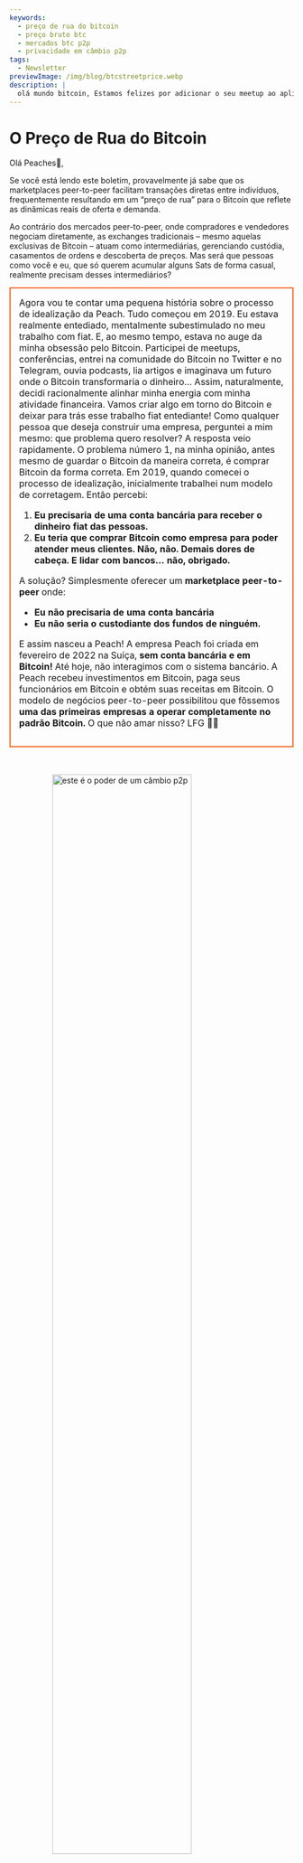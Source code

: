```yaml
---
keywords:
  - preço de rua do bitcoin
  - preço bruto btc
  - mercados btc p2p
  - privacidade em câmbio p2p
tags:
  - Newsletter
previewImage: /img/blog/btcstreetprice.webp
description: |
  olá mundo bitcoin, Estamos felizes por adicionar o seu meetup ao aplicativo Peach Bitcoin!
---
```


# O Preço de Rua do Bitcoin

Olá Peaches🍑,

Se você está lendo este boletim, provavelmente já sabe que os marketplaces peer-to-peer facilitam transações diretas entre indivíduos, frequentemente resultando em um “preço de rua” para o Bitcoin que reflete as dinâmicas reais de oferta e demanda.

Ao contrário dos mercados peer-to-peer, onde compradores e vendedores negociam diretamente, as exchanges tradicionais – mesmo aquelas exclusivas de Bitcoin – atuam como intermediárias, gerenciando custódia, casamentos de ordens e descoberta de preços. Mas será que pessoas como você e eu, que só querem acumular alguns Sats de forma casual, realmente precisam desses intermediários?

<table style="width: 100%; max-width: 800px; margin: auto; border-collapse: collapse;">
<td style="border: 2px solid #f56522; padding: 15px; width: 60%; vertical-align: top;">
Agora vou te contar uma pequena história sobre o processo de idealização da Peach. Tudo começou em 2019. Eu estava realmente entediado, mentalmente subestimulado no meu trabalho com fiat. E, ao mesmo tempo, estava no auge da minha obsessão pelo Bitcoin. Participei de meetups, conferências, entrei na comunidade do Bitcoin no Twitter e no Telegram, ouvia podcasts, lia artigos e imaginava um futuro onde o Bitcoin transformaria o dinheiro… Assim, naturalmente, decidi racionalmente alinhar minha energia com minha atividade financeira. Vamos criar algo em torno do Bitcoin e deixar para trás esse trabalho fiat entediante! Como qualquer pessoa que deseja construir uma empresa, perguntei a mim mesmo: que problema quero resolver? A resposta veio rapidamente. O problema número 1, na minha opinião, antes mesmo de guardar o Bitcoin da maneira correta, é comprar Bitcoin da forma correta. Em 2019, quando comecei o processo de idealização, inicialmente trabalhei num modelo de corretagem. Então percebi:

1. **Eu precisaria de uma conta bancária para receber o dinheiro fiat das pessoas.**
2. **Eu teria que comprar Bitcoin como empresa para poder atender meus clientes. Não, não. Demais dores de cabeça. E lidar com bancos… não, obrigado.**

  A solução? Simplesmente oferecer um **marketplace peer-to-peer** onde:
- **Eu não precisaria de uma conta bancária**
- **Eu não seria o custodiante dos fundos de ninguém.**

E assim nasceu a Peach! A empresa Peach foi criada em fevereiro de 2022 na Suíça, **sem conta bancária e em Bitcoin!** Até hoje, não interagimos com o sistema bancário. A Peach recebeu investimentos em Bitcoin, paga seus funcionários em Bitcoin e obtém suas receitas em Bitcoin. O modelo de negócios peer-to-peer possibilitou que fôssemos **uma das primeiras empresas a operar completamente no padrão Bitcoin.** O que não amar nisso? LFG 🍑🚀
</td>
</table>

<br><br>
<img src="/img/blog/This-is-peer-to-peer.gif" alt="este é o poder de um câmbio p2p" style="display:block; margin: auto; width: 70%;">
<br><br>

Agora, voltando ao preço de rua do Bitcoin… ou seja, o preço peer-to-peer! Eu o chamo de preço bruto, preço puro, preço sem intermediários, preço natural, preço inocente… o preço pelo qual um indivíduo decide que, neste exato momento, neste exato lugar e nesta situação, o Bitcoin vale <X> para ele/ela.

O conceito do preço de rua do Bitcoin não é inteiramente novo. Em 2017, Clark Moody lançou o índice [Bitcoin Street Price](https://bitcoin.clarkmoody.com/posts/introducing-bitcoin-street-price?) com o objetivo de acompanhar o valor do Bitcoin negociado peer-to-peer em diversas moedas locais. Essa iniciativa buscava oferecer uma representação mais precisa do valor em dinheiro do Bitcoin em diferentes regiões. Infelizmente, esses dados não existem mais devido à falta de apoio e recursos, mas plataformas como a Peach Bitcoin continuam a defender a ideia de que o preço peer-to-peer é o verdadeiro preço do Bitcoin.

CONFIRA AGORA nossa nova [página inicial](https://peachbitcoin.com/) para descobrir o ATH do preço de rua do Bitcoin na Peach nas últimas 24h / 15d / 30d em EUR, CHF, USD!  
Como é calculado? Nós pegamos o preço médio de todas as transações concluídas na Peach.

<div style="border: 2px solid orange; padding: 10px; text-align: center;">
    <strong>INTEGRE & JOGUE</strong> com nossa API de Preço Peer-to-Peer do Bitcoin:
</div>

:::buttons
[API de Preço Peer-to-Peer](https://docs.peachbitcoin.com/#ath-price)
:::

ADIVINHA SÓ? VOCÊ PERCEBEU QUE  
o preço do Bitcoin é **frequentemente maior** no marketplace peer-to-peer! Por quê? Porque ele é bruto e não há complicações com identificação e burocracias de KYC!  
Por isso, fazer arbitragem ou vender Bitcoin na Peach faz muito sentido. E… **É GRATUITO!!** Então baixe o app e coloque sua oferta de venda agora!

<div style="text-align: center;">
  <video controls style="max-width: 100%; height: auto;" poster="/img/blog/tradecashforsat/Thumbnail.png">
    <source src="/img/blog/P2P-Price-promo.mp4" type="video/mp4">
    Your Browser dont support video tag.
  </video>
</div>

Veja também o que significa peer-to-peer na vida real:

As pessoas estão trocando Bitcoin de forma super anônima com DINHEIRO VIVO enquanto participam de meetups de Bitcoin! Este é um meetup na França, [Bitcoin Metz!](https://x.com/btc_metz/status/1883220185504727229?s=46). Saudações para eles! A Peach facilita a troca oferecendo a plataforma de escrow e descoberta de ofertas. Obrigado ao BitcoinMetz por apresentar a Peach! Uma verdadeira honra para nós.

![](/img/blog/tradecashforsat/tradeforsat.png)

É isso por enquanto, Peaches!

Com saudações frutadas,

@ProofofSteph

Faça do acúmulo de Sats peer-to-peer o padrão,

Compartilhe seu código de indicação com seus amigos

Eles ganham 1 trade de compra grátis e você acumula pontos de indicação para trocar por sats e mais.

## ⚠️ NOVA VERSÃO DO PEACH, AGORA DISPONÍVEL 0.5.3 (265) ⚠️

:::figures 3
![financie até 21 ofertas de venda instantâneas](/img/blog/tradecashforsat/fundmore.png)

![nunca compartilhe sua frase de segurança](/img/blog/tradecashforsat/nevershare.png)

![modo escuro no Peach](/img/blog/tradecashforsat/darkmode.png)
:::

**NUNCA, JAMAIS COMPARTILHE SUA SEED, ATÉ COM SUA MÃE!**

## EM OUTRAS NOTÍCIAS: O NÓ DA LIGHTNING NETWORK⚡ DO PEACH ESTÁ AO VIVO!

![light peach](/img/blog/tradecashforsat/lightpeach.png)

- Confira os detalhes de conexão na Clearnet e Tor [aqui](https://ln.peachbitcoin.com/embed/FHQuQDFDUngLDXY2n36R6JjP5FgLHKFNF7MDMTUHR8bX/BTC/ln)
- Nosso endereço lightning é **hello@ln.peachbitcoin.com** 🤗

Peach é uma equipe muito pequena. Toda ajuda e suporte são muito bem-vindos!  
Quer fazer uma parceria conosco? Quer nos promover?  
Quer se juntar à equipe como embaixador(a) local ou regional da marca Peach? 👀  
Entre em contato agora!

:::buttons
[Envie uma mensagem!](mailto:hello@peachbitcoin.com)
:::

<table style="width: 100%; max-width: 800px; margin: auto; border-collapse: collapse;">
  <tr>
    <td style="border: 2px solid #E4572E; padding: 15px; width: 60%; vertical-align: top;">
      <div style="word-wrap: break-word; font-size: 16px; line-height: 1.5;">
        <strong>Você organiza meetups?<br>
        Possui uma loja de Bitcoin?<br>
        Organiza eventos/conferências?</strong>
        <br><br>
        Integre seu evento ou loja no nosso app para facilitar as trocas em DINHEIRO na sua localização.
        <ul>
          <li>Receba 100% da nossa receita por todas as transações em dinheiro realizadas no seu meetup!</li>
          <li>Receba seu código de indicação personalizado, brindes, panfletos e todo o nosso suporte para educar sobre o comércio anônimo.</li>
        </ul>
        Envie um e-mail com <strong style="color: #E4572E;">#CASH4SATS</strong> para receber todas as informações.
      </div>
    </td>
    <td style="padding-left: 20px; width: 40%; text-align: center; vertical-align: top;">
      <img src="/img/blog/tradecashforsat/img1.png" alt="Imagem do Meetup" style="max-width: 100%; height: auto;">
      <br><br>
      <a href="#" style="display: inline-block; background-color: #E4572E; color: white; padding: 10px 20px; text-decoration: none; font-weight: bold; border-radius: 5px;">CADASTRE SEU MEETUP NO PEACH</a>
    </td>
  </tr>
</table>

<br><br>

![continue acumulando Sats!](/img/blog/tradecashforsat/keepstacking.png)

